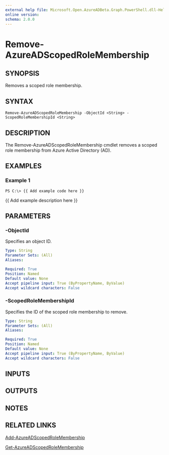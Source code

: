 ```yaml
---
external help file: Microsoft.Open.AzureADBeta.Graph.PowerShell.dll-Help.xml
online version: 
schema: 2.0.0
---
```


# Remove-AzureADScopedRoleMembership

## SYNOPSIS
Removes a scoped role membership.

## SYNTAX

```
Remove-AzureADScopedRoleMembership -ObjectId <String> -ScopedRoleMembershipId <String>
```

## DESCRIPTION
The Remove-AzureADScopedRoleMembership cmdlet removes a scoped role membership from Azure Active Directory (AD).

## EXAMPLES

### Example 1
```
PS C:\> {{ Add example code here }}
```

{{ Add example description here }}

## PARAMETERS

### -ObjectId
Specifies an object ID.

```yaml
Type: String
Parameter Sets: (All)
Aliases: 

Required: True
Position: Named
Default value: None
Accept pipeline input: True (ByPropertyName, ByValue)
Accept wildcard characters: False
```

### -ScopedRoleMembershipId
Specifies the ID of the scoped role membership to remove.

```yaml
Type: String
Parameter Sets: (All)
Aliases: 

Required: True
Position: Named
Default value: None
Accept pipeline input: True (ByPropertyName, ByValue)
Accept wildcard characters: False
```

## INPUTS

## OUTPUTS

## NOTES

## RELATED LINKS

[Add-AzureADScopedRoleMembership]()

[Get-AzureADScopedRoleMembership]()

